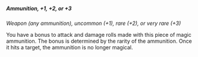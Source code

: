 ##### Ammunition, +1, +2, or +3
<!-- markdownlint-disable link-image-reference-definitions -->
[_metadata_:1:item_name]:- "Ammunition, +1"
[_metadata_:1:item_type]:- "Weapon"
[_metadata_:1:ammunition_type]:- "any"
[_metadata_:1:ammunition_modification]:- "true"
[_metadata_:1:weapon_attack_modifier]:- "+1"
[_metadata_:1:weapon_damage_modifier]:- "+1"
[_metadata_:1:item_rarity]:- "uncommon"
[_metadata_:1:item_cursed]:- "false"
[_metadata_:1:requires_attunement]:- "false"
[_metadata_:2:item_name]:- "Ammunition, +2"
[_metadata_:2:item_type]:- "Ammunition"
[_metadata_:2:ammunition_type]:- "any"
[_metadata_:2:ammunition_modification]:- "true"
[_metadata_:2:weapon_attack_modifier]:- "+2"
[_metadata_:2:weapon_damage_modifier]:- "+2"
[_metadata_:2:item_rarity]:- "rare"
[_metadata_:2:item_cursed]:- "false"
[_metadata_:2:requires_attunement]:- "false"
[_metadata_:3:item_name]:- "Ammunition, +3"
[_metadata_:3:item_type]:- "Ammunition"
[_metadata_:3:ammunition_type]:- "any"
[_metadata_:3:ammunition_modification]:- "true"
[_metadata_:3:weapon_attack_modifier]:- "+3"
[_metadata_:3:weapon_damage_modifier]:- "+3"
[_metadata_:3:item_rarity]:- "very rare"
[_metadata_:3:item_cursed]:- "false"
[_metadata_:3:requires_attunement]:- "false"
<!-- markdownlint-disable-next-line no-emphasis-as-heading -->
_Weapon (any ammunition), uncommon (+1), rare (+2), or very rare (+3)_

You have a bonus to attack and damage rolls made with this piece of magic ammunition.
The bonus is determined by the rarity of the ammunition.
Once it hits a target, the ammunition is no longer magical.
